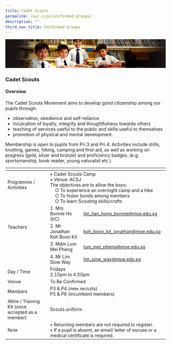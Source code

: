 ```yaml
---
title: Cadet Scouts
permalink: /our-ccas/uniformed-groups/
description: ""
third_nav_title: Uniformed Groups
---
```

![](/images/Sub-banner1.jpg)

### Cadet Scouts

#### Overview

  

The Cadet Scouts Movement aims to develop good citizenship among our pupils through:&nbsp;  

*   observation, obedience and self-reliance
*   inculcation of loyalty, integrity and thoughtfulness towards others
*   teaching of services useful to the public and skills useful to themselves
*   promotion of physical and mental development.

Membership is open to pupils from Pri.3 and Pri.4. Activities include drills, knotting, games, hiking, camping and first-aid, as well as working on progress (gold, silver and bronze) and proficiency badges.&nbsp;(e.g. sportsmanship, book reader, young naturalist etc.)



<table><thead><tr><th></th><th></th><th></th></tr></thead><tbody><tr><td>Programme /<br>Activities<br><br></td><td colspan="2">• Cadet Scouts Camp<br>• Venue: ACSJ<br>The objectives are to allow the boys:<br>&nbsp;&nbsp;&nbsp;&nbsp;○ To experience an overnight camp and a hike<br>&nbsp;&nbsp;&nbsp;&nbsp;○ To foster bonds among members<br>&nbsp;&nbsp;&nbsp;&nbsp;○ To learn Scouting skills/crafts<br></td></tr><tr><td rowspan="4">Teachers<br><br><br><br></td><td>1. Mrs Bonnie Ho (I/C)</td><td><a href="mailto:lim_lian_hong_bonnie@moe.edu.sg">lim_lian_hong_bonnie@moe.edu.sg</a></td></tr><tr><td>2. Mr Jonathan Koh Boon Kit</td><td><a href="mailto:koh_boon_kit_jonathan@moe.edu.sg">koh_boon_kit_jonathan@moe.edu.sg</a></td></tr><tr><td>3. Mdm Lum Mei Pheng</td><td><a href="mailto:lum_mei_pheng@moe.edu.sg">lum_mei_pheng@moe.edu.sg</a></td></tr><tr><td>4. Mr Lim Siow Way</td><td><a href="mailto:lim_siow_way@moe.edu.sg">lim_siow_way@moe.edu.sg</a></td></tr><tr><td>Day / Time</td><td colspan="2">Fridays<br>2.15pm to 4.00pm</td></tr><tr><td>Venue</td><td colspan="2">To Be Confirmed<br></td></tr><tr><td>Members</td><td colspan="2">P3 &amp; P4 (new recruits)<br>P5 &amp; P6 (incumbent members)</td></tr><tr><td>Attire / Training Kit (once accepted as a member)</td><td colspan="2">Scouts uniform</td></tr><tr><td>Note<br></td><td colspan="2">• Returning members are not required to register.<br>• If a pupil is absent, an email/ letter of excuse or a medical certificate is required.</td></tr></tbody></table>